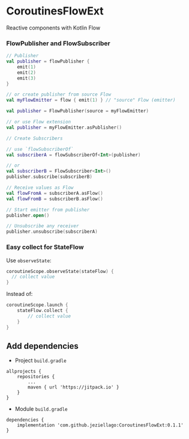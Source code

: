 # CoroutinesFlowExt
Reactive components with Kotlin Flow

### FlowPublisher and FlowSubscriber
```kotlin
// Publisher
val publisher = flowPublisher {
    emit(1)
    emit(2)
    emit(3)
}

// or create publisher from source Flow
val myFlowEmitter = flow { emit(1) } // "source" Flow (emitter)

val publisher = FlowPublisher(source = myFlowEmitter)

// or use Flow extension
val publisher = myFlowEmitter.asPublisher()
```

```kotlin
// Create Subscribers

// use `flowSubscriberOf`
val subscriberA = flowSubscriberOf<Int>(publisher)

// or
val subscriberB = FlowSubscriber<Int>()
publisher.subscribe(subscriberB)
```

```kotlin
// Receive values as Flow
val flowFromA = subscriberA.asFlow()
val flowFromB = subscriberB.asFlow()
```

```kotlin
// Start emitter from publisher 
publisher.open()
```
```kotlin
// Unsubscribe any receiver
publisher.unsubscribe(subscriberA)
```

### Easy collect for StateFlow
Use `observeState`:
```kotlin
coroutineScope.observeState(stateFlow) {
  // collect value
}
``` 
Instead of:
```kotlin
coroutineScope.launch {
    stateFlow.collect {
        // collect value
    }
}
```

## Add dependencies
- Project `build.gradle` 
```
allprojects {
    repositories {
        ...
        maven { url 'https://jitpack.io' }
    }
}
```
- Module `build.gradle` 
```
dependencies {
    implementation 'com.github.jeziellago:CoroutinesFlowExt:0.1.1'
}
```
